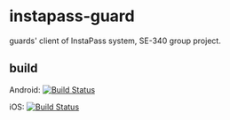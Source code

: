 # instapass-guard
guards' client of InstaPass system, SE-340 group project.

## build

Android: [![Build Status](https://dev.azure.com/akazaakari/InstaPass%20CI/_apis/build/status/InstaPass.instapass-guard?branchName=master&jobName=android_build)](https://dev.azure.com/akazaakari/InstaPass%20CI/_build/latest?definitionId=2&branchName=master)

iOS: [![Build Status](https://dev.azure.com/akazaakari/InstaPass%20CI/_apis/build/status/InstaPass.instapass-guard?branchName=master&jobName=ios_build)](https://dev.azure.com/akazaakari/InstaPass%20CI/_build/latest?definitionId=2&branchName=master)
